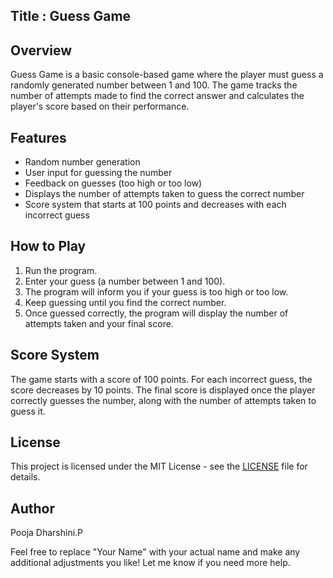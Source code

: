 
## Title : Guess Game

## Overview
Guess Game is a basic console-based game where the player must guess a randomly generated number between 1 and 100. The game tracks the number of attempts made to find the correct answer and calculates the player's score based on their performance.

## Features
- Random number generation
- User input for guessing the number
- Feedback on guesses (too high or too low)
- Displays the number of attempts taken to guess the correct number
- Score system that starts at 100 points and decreases with each incorrect guess

## How to Play
1. Run the program.
2. Enter your guess (a number between 1 and 100).
3. The program will inform you if your guess is too high or too low.
4. Keep guessing until you find the correct number.
5. Once guessed correctly, the program will display the number of attempts taken and your final score.

## Score System
The game starts with a score of 100 points. For each incorrect guess, the score decreases by 10 points. The final score is displayed once the player correctly guesses the number, along with the number of attempts taken to guess it.

## License
This project is licensed under the MIT License - see the [LICENSE](LICENSE) file for details.

## Author
Pooja Dharshini.P


Feel free to replace "Your Name" with your actual name and make any additional adjustments you like! Let me know if you need more help.
